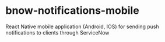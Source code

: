 # bnow-notifications-mobile
React Native mobile application (Android, IOS) for sending push notifications to clients through ServiceNow
